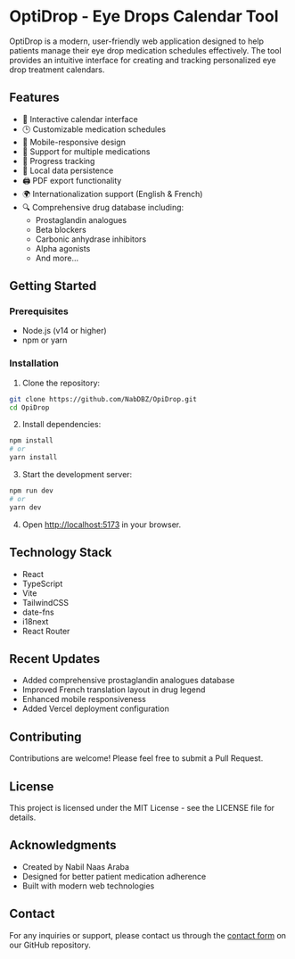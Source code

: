 # OptiDrop - Eye Drops Calendar Tool

OptiDrop is a modern, user-friendly web application designed to help patients manage their eye drop medication schedules effectively. The tool provides an intuitive interface for creating and tracking personalized eye drop treatment calendars.

## Features

- 📅 Interactive calendar interface
- 🕒 Customizable medication schedules
- 📱 Mobile-responsive design
- 💊 Support for multiple medications
- 🔔 Progress tracking
- 💾 Local data persistence
- 🖨️ PDF export functionality
- 🌍 Internationalization support (English & French)
- 🔍 Comprehensive drug database including:
  - Prostaglandin analogues
  - Beta blockers
  - Carbonic anhydrase inhibitors
  - Alpha agonists
  - And more...

## Getting Started

### Prerequisites

- Node.js (v14 or higher)
- npm or yarn

### Installation

1. Clone the repository:
```bash
git clone https://github.com/NabDBZ/OpiDrop.git
cd OpiDrop
```

2. Install dependencies:
```bash
npm install
# or
yarn install
```

3. Start the development server:
```bash
npm run dev
# or
yarn dev
```

4. Open [http://localhost:5173](http://localhost:5173) in your browser.

## Technology Stack

- React
- TypeScript
- Vite
- TailwindCSS
- date-fns
- i18next
- React Router

## Recent Updates

- Added comprehensive prostaglandin analogues database
- Improved French translation layout in drug legend
- Enhanced mobile responsiveness
- Added Vercel deployment configuration

## Contributing

Contributions are welcome! Please feel free to submit a Pull Request.

## License

This project is licensed under the MIT License - see the LICENSE file for details.

## Acknowledgments

- Created by Nabil Naas Araba
- Designed for better patient medication adherence
- Built with modern web technologies

## Contact

For any inquiries or support, please contact us through the [contact form](https://github.com/NabDBZ/OpiDrop/issues) on our GitHub repository. 
